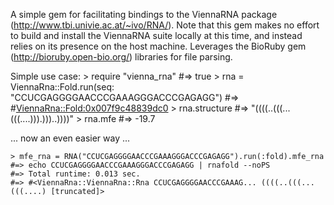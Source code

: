 A simple gem for facilitating bindings to the ViennaRNA package (http://www.tbi.univie.ac.at/~ivo/RNA/). Note that this gem makes no effort to build and install the ViennaRNA suite locally at this time, and instead relies on its presence on the host machine. Leverages the BioRuby gem (http://bioruby.open-bio.org/) libraries for file parsing.

Simple use case:
    > require "vienna_rna"
    #=> true 
    > rna = ViennaRna::Fold.run(seq: "CCUCGAGGGGAACCCGAAAGGGACCCGAGAGG")
    #=> #<ViennaRna::Fold:0x007f9c48839dc0>
    > rna.structure
    #=> "((((..(((...(((....))).)))..))))" 
    > rna.mfe
    #=> -19.7

... now an even easier way ...

    > mfe_rna = RNA("CCUCGAGGGGAACCCGAAAGGGACCCGAGAGG").run(:fold).mfe_rna
    #=> echo CCUCGAGGGGAACCCGAAAGGGACCCGAGAGG | rnafold --noPS
    #=> Total runtime: 0.013 sec.
    #=> #<ViennaRna::ViennaRna::Rna CCUCGAGGGGAACCCGAAAG... ((((..(((...(((....) [truncated]>